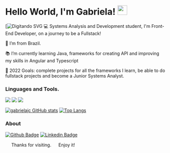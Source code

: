 # Hello World, I'm Gabriela! <img src=https://github.com/TheDudeThatCode/TheDudeThatCode/blob/master/Assets/Earth.gif width="30">

[![Digitando SVG](https://readme-typing-svg.herokuapp.com/?lines=Front-end+Developer+;on+a+journey+to+be+a+Fullstack!)
:computer: Systems Analysis and Development student, I'm Front-End Developer, on a journey to be a Fullstack! 

:house_with_garden: I’m from Brazil. 

:books: I’m currently learning Java, frameworks for creating API and improving my skills in Angular and Typescript 

:rocket: 2022 Goals: complete projects for all the frameworks I learn, be able to do fullstack projects and become a Junior Systems Analyst.

### Linguages and Tools.
<img src= "https://img.shields.io/badge/Angular-DD0031?style=for-the-badge&logo=angular&logoColor=white"> <img src= "https://img.shields.io/badge/TypeScript-007ACC?style=for-the-badge&logo=typescript&logoColor=white"> <img src= "https://img.shields.io/badge/CSS3-1572B6?style=for-the-badge&logo=css3&logoColor=white"> 

[![gabrielajc GitHub stats](https://github-readme-stats.vercel.app/api?username=gabrielajc&show_icons=true&theme=midnight-purple&hide=contribs,issues)](https://github.com/gabrielajc/github-readme-stats) [![Top Langs](https://github-readme-stats.vercel.app/api/top-langs/?username=gabrielajc&layout=compact&theme=midnight-purple&hide=html)](https://github.com/gabrielajc/github-readme-stats)

### About
[![Github Badge](https://img.shields.io/badge/-Github-000?style=flat-square&logo=Github&logoColor=white&link=https://github.com/gabrielajc/)](https://github.com/gabrielajc/) [![Linkedin Badge](https://img.shields.io/badge/-LinkedIn-blue?style=flat-square&logo=Linkedin&logoColor=white&link=https://www.linkedin.com/in/gabeclemente/)](https://www.linkedin.com/in/gabeclemente/)

<img src=https://github.com/TheDudeThatCode/TheDudeThatCode/blob/master/Assets/powerup.gif width="15"> Thanks for visiting. 
<img src=https://github.com/TheDudeThatCode/TheDudeThatCode/blob/master/Assets/Hi.gif width="15"> Enjoy it!
